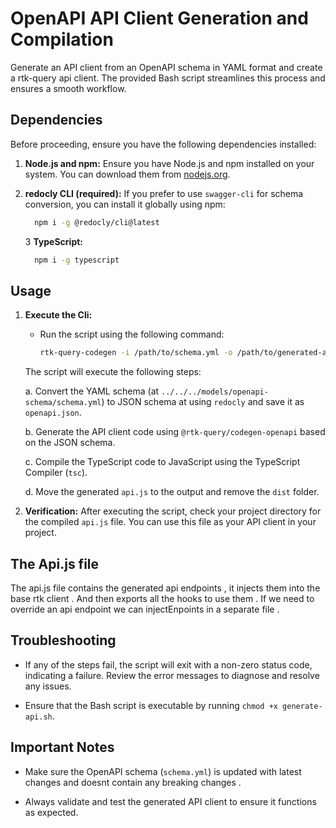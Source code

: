 # OpenAPI API Client Generation and Compilation

Generate an API client from an OpenAPI schema in YAML format and create a rtk-query api client. The provided Bash script streamlines this process and ensures a smooth workflow.

## Dependencies

Before proceeding, ensure you have the following dependencies installed:

1. **Node.js and npm:** Ensure you have Node.js and npm installed on your system. You can download them from [nodejs.org](https://nodejs.org/).

2. **redocly CLI (required):** If you prefer to use `swagger-cli` for schema conversion, you can install it globally using npm:

   ```bash
     npm i -g @redocly/cli@latest
   ```

   3 **TypeScript:**

   ```bash
     npm i -g typescript
   ```

## Usage

1. **Execute the Cli:**

   - Run the script using the following command:

     ```bash
     rtk-query-codegen -i /path/to/schema.yml -o /path/to/generated-api.js
     ```

   The script will execute the following steps:

   a. Convert the YAML schema (at `../../../models/openapi-schema/schema.yml`) to JSON schema at using `redocly` and save it as `openapi.json`.

   b. Generate the API client code using `@rtk-query/codegen-openapi` based on the JSON schema.

   c. Compile the TypeScript code to JavaScript using the TypeScript Compiler (`tsc`).

   d. Move the generated `api.js` to the output and remove the `dist` folder.

2. **Verification:** After executing the script, check your project directory for the compiled `api.js` file. You can use this file as your API client in your project.

## The Api.js file

The api.js file contains the generated api endpoints , it injects them into the base rtk client . And then exports all the hooks to use them .
If we need to override an api endpoint we can injectEnpoints in a separate file .

## Troubleshooting

- If any of the steps fail, the script will exit with a non-zero status code, indicating a failure. Review the error messages to diagnose and resolve any issues.

- Ensure that the Bash script is executable by running `chmod +x generate-api.sh`.

## Important Notes

- Make sure the OpenAPI schema (`schema.yml`) is updated with latest changes and doesnt contain any breaking changes .

- Always validate and test the generated API client to ensure it functions as expected.
